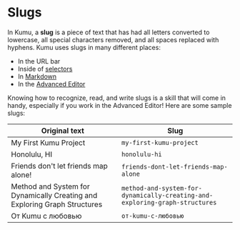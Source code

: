 # Slugs

In Kumu, a **slug** is a piece of text that has had all letters converted to lowercase, all special characters removed, and all spaces replaced with hyphens. Kumu uses slugs in many different places:

* In the URL bar
* Inside of [selectors](selectors.md)
* In [Markdown](markdown.md)
* In the [Advanced Editor](../overview/view-editors.md#advanced-editor)

Knowing how to recognize, read, and write slugs is a skill that will come in handy, especially if you work in the Advanced Editor! Here are some sample slugs:

| Original text                                                             | Slug                                                                        |
| ------------------------------------------------------------------------- | --------------------------------------------------------------------------- |
| My First Kumu Project                                                     | `my-first-kumu-project`                                                     |
| Honolulu, HI                                                              | `honolulu-hi`                                                               |
| Friends don't let friends map alone!                                      | `friends-dont-let-friends-map-alone`                                        |
| Method and System for Dynamically Creating and Exploring Graph Structures | `method-and-system-for-dynamically-creating-and-exploring-graph-structures` |
| От Kumu с любовью                                                         | `от-kumu-с-любовью`                                                         |

